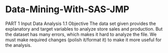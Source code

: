 # Data-Mining-With-SAS-JMP

PART 1
Input Data Analysis
1.1 Objective
The data set given provides the explanatory and target variables to analyze store sales and production.
But the dataset has many errors, which makes it hard to analyze the file. We must make required
changes (polish it/format it) to make it more useful for the analysis.
